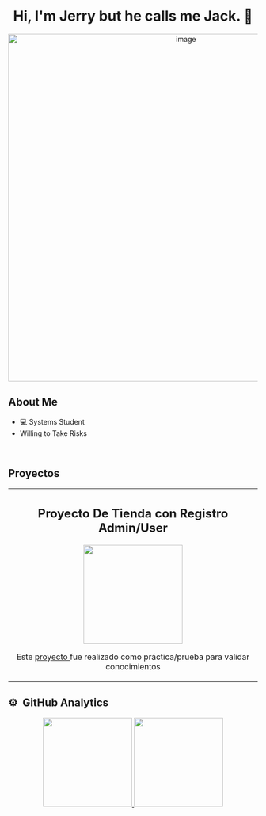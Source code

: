 <h1 align="center"> Hi, I'm Jerry but he calls me Jack. 👋 </h1>

<p align="center"> <img width="702" alt="image" src="https://github.com/user-attachments/assets/8f93f7af-b0aa-4497-b549-7b71d3dbf109" /> </p>

## About Me

- 💻 Systems Student
- Willing to Take Risks
<br>

## Proyectos 
<table align="center" width="60%">
  <tr>
    <td align="center">
      <h2>Proyecto De Tienda con Registro Admin/User</h2>
      <div>
        <a href="https://github.com/IngSudo/Back_tienda" target="_blank">
          <img src="https://github.com/user-attachments/assets/e14e5ad1-f2ac-4ace-98e0-3c913faee2cf" width="200">
        </a>
        <p>Este <a href="https://github.com/IngSudo/Back_tienda" target="_blank"> proyecto </a> fue realizado como práctica/prueba para validar conocimientos</p>
      </div>
    </td>
  </tr>
</table>

  
## ⚙️ &nbsp;GitHub Analytics

<p align="center">
<a href="https://github.com/IngSudo">
  <img height="180em" src="https://github-readme-stats-eight-theta.vercel.app/api?username=IngSudo&show_icons=true&theme=algolia&include_all_commits=true&count_private=true"/>
  <img height="180em" src="https://github-readme-stats-eight-theta.vercel.app/api/top-langs/?username=IngSudo&layout=compact&langs_count=8&theme=algolia"/>
</a>
</p>



